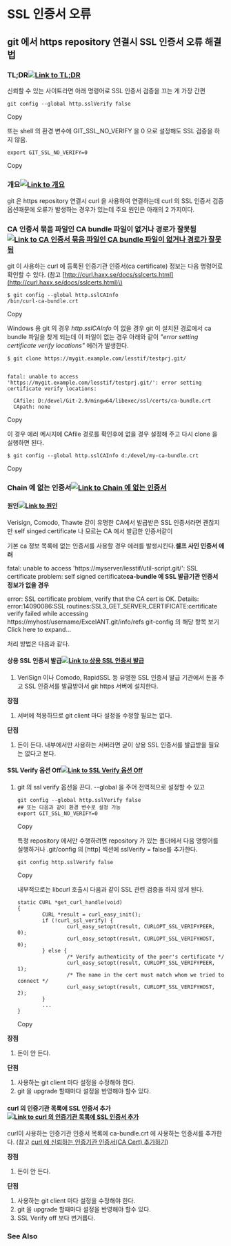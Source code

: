 # SSL 인증서 오류

## git 에서 https repository 연결시 SSL 인증서 오류 해결법

### TL;DR[![Link to TL;DR](https://www.lesstif.com/gitbook/_/AC1F142D0171445D13DC476E4B36792B/1603982570002/images/common/link-solid.svg)](https://www.lesstif.com/gitbook/git-https-repository-ssl-14090808.html#git%EC%97%90%EC%84%9Chttpsrepository%EC%97%B0%EA%B2%B0%EC%8B%9CSSL%EC%9D%B8%EC%A6%9D%EC%84%9C%EC%98%A4%EB%A5%98%ED%95%B4%EA%B2%B0%EB%B2%95-TL;DR) <a id="git&#xC5D0;&#xC11C;httpsrepository&#xC5F0;&#xACB0;&#xC2DC;SSL&#xC778;&#xC99D;&#xC11C;&#xC624;&#xB958;&#xD574;&#xACB0;&#xBC95;-TL;DR"></a>

신뢰할 수 있는 사이트라면 아래 명령어로 SSL 인증서 검증을 끄는 게 가장 간편

```text
git config --global http.sslVerify false
```

Copy

또는 shell 의 환경 변수에 GIT\_SSL\_NO\_VERIFY 을 0 으로 설정해도 SSL 검증을 하지 않음.

```text
export GIT_SSL_NO_VERIFY=0
```

Copy

### 개요[![Link to &#xAC1C;&#xC694;](https://www.lesstif.com/gitbook/_/AC1F142D0171445D13DC476E4B36792B/1603982570002/images/common/link-solid.svg)](https://www.lesstif.com/gitbook/git-https-repository-ssl-14090808.html#git%EC%97%90%EC%84%9Chttpsrepository%EC%97%B0%EA%B2%B0%EC%8B%9CSSL%EC%9D%B8%EC%A6%9D%EC%84%9C%EC%98%A4%EB%A5%98%ED%95%B4%EA%B2%B0%EB%B2%95-%EA%B0%9C%EC%9A%94) <a id="git&#xC5D0;&#xC11C;httpsrepository&#xC5F0;&#xACB0;&#xC2DC;SSL&#xC778;&#xC99D;&#xC11C;&#xC624;&#xB958;&#xD574;&#xACB0;&#xBC95;-&#xAC1C;&#xC694;"></a>

git 은 https repository 연결시 curl 을 사용하여 연결하는데 curl 의 SSL 인증서 검증 옵션때문에 오류가 발생하는 경우가 있는데  주요 원인은 아래의  2 가지이다.

### CA 인증서 묶음 파일인 CA bundle 파일이 없거나 경로가 잘못됨[![Link to CA &#xC778;&#xC99D;&#xC11C; &#xBB36;&#xC74C; &#xD30C;&#xC77C;&#xC778; CA bundle &#xD30C;&#xC77C;&#xC774; &#xC5C6;&#xAC70;&#xB098; &#xACBD;&#xB85C;&#xAC00; &#xC798;&#xBABB;&#xB428;](https://www.lesstif.com/gitbook/_/AC1F142D0171445D13DC476E4B36792B/1603982570002/images/common/link-solid.svg)](https://www.lesstif.com/gitbook/git-https-repository-ssl-14090808.html#git%EC%97%90%EC%84%9Chttpsrepository%EC%97%B0%EA%B2%B0%EC%8B%9CSSL%EC%9D%B8%EC%A6%9D%EC%84%9C%EC%98%A4%EB%A5%98%ED%95%B4%EA%B2%B0%EB%B2%95-CA%EC%9D%B8%EC%A6%9D%EC%84%9C%EB%AC%B6%EC%9D%8C%ED%8C%8C%EC%9D%BC%EC%9D%B8CAbundle%ED%8C%8C%EC%9D%BC%EC%9D%B4%EC%97%86%EA%B1%B0%EB%82%98%EA%B2%BD%EB%A1%9C%EA%B0%80%EC%9E%98%EB%AA%BB%EB%90%A8) <a id="git&#xC5D0;&#xC11C;httpsrepository&#xC5F0;&#xACB0;&#xC2DC;SSL&#xC778;&#xC99D;&#xC11C;&#xC624;&#xB958;&#xD574;&#xACB0;&#xBC95;-CA&#xC778;&#xC99D;&#xC11C;&#xBB36;&#xC74C;&#xD30C;&#xC77C;&#xC778;CAbundle&#xD30C;&#xC77C;&#xC774;&#xC5C6;&#xAC70;&#xB098;&#xACBD;&#xB85C;&#xAC00;&#xC798;&#xBABB;&#xB428;"></a>

git 이 사용하는 curl 에 등록된 인증기관 인증서\(ca certificate\) 정보는 다음 명령어로 확인할 수 있다. \(참고 [http://curl.haxx.se/docs/sslcerts.html](http://curl.haxx.se/docs/sslcerts.html)\)

```text
$ git config --global http.sslCAInfo
/bin/curl-ca-bundle.crt
```

Copy

Windows 용 git 의 경우 _http.sslCAInfo_ 이 없을 경우 git 이 설치된 경로에서 ca bundle 파일을 찾게 되는데 이 파일이 없는 경우 아래와 같이 _"error setting certificate verify locations"_ 에러가 발생한다.

```text
$ git clone https://mygit.example.com/lesstif/testprj.git/


fatal: unable to access 'https://mygit.example.com/lesstif/testprj.git/': error setting certificate verify locations:

  CAfile: D:/devel/Git-2.9/mingw64/libexec/ssl/certs/ca-bundle.crt
  CApath: none
```

Copy

이 경우 에러 메시지에 CAfile 경로를 확인후에 없을 경우 설정해 주고 다시 clone 을 실행하면 된다.

```text
$ git config --global http.sslCAInfo d:/devel/my-ca-bundle.crt
```

Copy

### Chain 에 없는 인증서[![Link to Chain &#xC5D0; &#xC5C6;&#xB294; &#xC778;&#xC99D;&#xC11C;](https://www.lesstif.com/gitbook/_/AC1F142D0171445D13DC476E4B36792B/1603982570002/images/common/link-solid.svg)](https://www.lesstif.com/gitbook/git-https-repository-ssl-14090808.html#git%EC%97%90%EC%84%9Chttpsrepository%EC%97%B0%EA%B2%B0%EC%8B%9CSSL%EC%9D%B8%EC%A6%9D%EC%84%9C%EC%98%A4%EB%A5%98%ED%95%B4%EA%B2%B0%EB%B2%95-Chain%EC%97%90%EC%97%86%EB%8A%94%EC%9D%B8%EC%A6%9D%EC%84%9C) <a id="git&#xC5D0;&#xC11C;httpsrepository&#xC5F0;&#xACB0;&#xC2DC;SSL&#xC778;&#xC99D;&#xC11C;&#xC624;&#xB958;&#xD574;&#xACB0;&#xBC95;-Chain&#xC5D0;&#xC5C6;&#xB294;&#xC778;&#xC99D;&#xC11C;"></a>

#### 원인[![Link to &#xC6D0;&#xC778;](https://www.lesstif.com/gitbook/_/AC1F142D0171445D13DC476E4B36792B/1603982570002/images/common/link-solid.svg)](https://www.lesstif.com/gitbook/git-https-repository-ssl-14090808.html#git%EC%97%90%EC%84%9Chttpsrepository%EC%97%B0%EA%B2%B0%EC%8B%9CSSL%EC%9D%B8%EC%A6%9D%EC%84%9C%EC%98%A4%EB%A5%98%ED%95%B4%EA%B2%B0%EB%B2%95-%EC%9B%90%EC%9D%B8) <a id="git&#xC5D0;&#xC11C;httpsrepository&#xC5F0;&#xACB0;&#xC2DC;SSL&#xC778;&#xC99D;&#xC11C;&#xC624;&#xB958;&#xD574;&#xACB0;&#xBC95;-&#xC6D0;&#xC778;"></a>

Verisign, Comodo, Thawte 같이 유명한 CA에서 발급받은 SSL 인증서라면 괜찮지만 self singed certificate 나 모르는 CA 에서 발급한 인증서같이

기본 ca 정보 목록에 없는 인증서를 사용할 경우 에러를 발생시킨다.**셀프 사인 인증서 에러**

fatal: unable to access 'https://myserver/lesstif/util-script.git/': SSL certificate problem: self signed certificate**ca-bundle 에 SSL 발급기관 인증서 정보가 없을 경우**

error: SSL certificate problem, verify that the CA cert is OK. Details:  
error:14090086:SSL routines:SSL3\_GET\_SERVER\_CERTIFICATE:certificate verify failed while accessing https://myhost/username/ExcelANT.git/info/refs git-config 의 해당 항목 보기 Click here to expand...

처리 방법은 다음과 같다.

#### 상용 SSL 인증서 발급[![Link to &#xC0C1;&#xC6A9; SSL &#xC778;&#xC99D;&#xC11C; &#xBC1C;&#xAE09;](https://www.lesstif.com/gitbook/_/AC1F142D0171445D13DC476E4B36792B/1603982570002/images/common/link-solid.svg)](https://www.lesstif.com/gitbook/git-https-repository-ssl-14090808.html#git%EC%97%90%EC%84%9Chttpsrepository%EC%97%B0%EA%B2%B0%EC%8B%9CSSL%EC%9D%B8%EC%A6%9D%EC%84%9C%EC%98%A4%EB%A5%98%ED%95%B4%EA%B2%B0%EB%B2%95-%EC%83%81%EC%9A%A9SSL%EC%9D%B8%EC%A6%9D%EC%84%9C%EB%B0%9C%EA%B8%89) <a id="git&#xC5D0;&#xC11C;httpsrepository&#xC5F0;&#xACB0;&#xC2DC;SSL&#xC778;&#xC99D;&#xC11C;&#xC624;&#xB958;&#xD574;&#xACB0;&#xBC95;-&#xC0C1;&#xC6A9;SSL&#xC778;&#xC99D;&#xC11C;&#xBC1C;&#xAE09;"></a>

1. VeriSign 이나 Comodo, RapidSSL 등 유명한 SSL 인증서 발급 기관에서 돈을 주고 SSL 인증서를 발급받아서 git https 서버에 설치한다.  

**장점**

1. 서버에 적용하므로 git client 마다 설정을 수정할 필요는 없다.

**단점**

1. 돈이 든다. 내부에서만 사용하는 서버라면 굳이 상용 SSL 인증서를 발급받을 필요는 없다고 본다.

#### SSL Verify 옵션 Off[![Link to SSL Verify &#xC635;&#xC158; Off](https://www.lesstif.com/gitbook/_/AC1F142D0171445D13DC476E4B36792B/1603982570002/images/common/link-solid.svg)](https://www.lesstif.com/gitbook/git-https-repository-ssl-14090808.html#git%EC%97%90%EC%84%9Chttpsrepository%EC%97%B0%EA%B2%B0%EC%8B%9CSSL%EC%9D%B8%EC%A6%9D%EC%84%9C%EC%98%A4%EB%A5%98%ED%95%B4%EA%B2%B0%EB%B2%95-SSLVerify%EC%98%B5%EC%85%98Off) <a id="git&#xC5D0;&#xC11C;httpsrepository&#xC5F0;&#xACB0;&#xC2DC;SSL&#xC778;&#xC99D;&#xC11C;&#xC624;&#xB958;&#xD574;&#xACB0;&#xBC95;-SSLVerify&#xC635;&#xC158;Off"></a>

1. git 의 ssl verify 옵션을 끈다. --global 을 주어 전역적으로 설정할 수 있고 

   ```text
   git config --global http.sslVerify false
   ## 또는 다음과 같이 환경 변수로 설정 가능
   export GIT_SSL_NO_VERIFY=0
   ```

   Copy

   특정 repository 에서만 수행하려면 repository 가 있는 폴더에서 다음 명령어를 실행하거나 .git/config 의 \[http\] 섹션에 sslVerify = false를 추가한다.

   ```text
   git config http.sslVerify false
   ```

   Copy

  
   내부적으로는 libcurl 호출시 다음과 같이 SSL 관련 검증을 하지 않게 된다.

   ```text
   static CURL *get_curl_handle(void)
   {
           CURL *result = curl_easy_init();
           if (!curl_ssl_verify) {
                   curl_easy_setopt(result, CURLOPT_SSL_VERIFYPEER, 0);
                   curl_easy_setopt(result, CURLOPT_SSL_VERIFYHOST, 0);
           } else {
                   /* Verify authenticity of the peer's certificate */
                   curl_easy_setopt(result, CURLOPT_SSL_VERIFYPEER, 1);
                   /* The name in the cert must match whom we tried to connect */
                   curl_easy_setopt(result, CURLOPT_SSL_VERIFYHOST, 2);
           }
           ...
   }
   ```

   Copy

**장점**

1. 돈이 안 든다.

**단점**

1. 사용하는 git client 마다 설정을 수정해야 한다.
2. git 을 upgrade 할때마다 설정을 반영해야 할수 있다.

#### curl 의 인증기관 목록에 SSL 인증서 추가[![Link to curl &#xC758; &#xC778;&#xC99D;&#xAE30;&#xAD00; &#xBAA9;&#xB85D;&#xC5D0; SSL &#xC778;&#xC99D;&#xC11C; &#xCD94;&#xAC00;](https://www.lesstif.com/gitbook/_/AC1F142D0171445D13DC476E4B36792B/1603982570002/images/common/link-solid.svg)](https://www.lesstif.com/gitbook/git-https-repository-ssl-14090808.html#git%EC%97%90%EC%84%9Chttpsrepository%EC%97%B0%EA%B2%B0%EC%8B%9CSSL%EC%9D%B8%EC%A6%9D%EC%84%9C%EC%98%A4%EB%A5%98%ED%95%B4%EA%B2%B0%EB%B2%95-curl%EC%9D%98%EC%9D%B8%EC%A6%9D%EA%B8%B0%EA%B4%80%EB%AA%A9%EB%A1%9D%EC%97%90SSL%EC%9D%B8%EC%A6%9D%EC%84%9C%EC%B6%94%EA%B0%80) <a id="git&#xC5D0;&#xC11C;httpsrepository&#xC5F0;&#xACB0;&#xC2DC;SSL&#xC778;&#xC99D;&#xC11C;&#xC624;&#xB958;&#xD574;&#xACB0;&#xBC95;-curl&#xC758;&#xC778;&#xC99D;&#xAE30;&#xAD00;&#xBAA9;&#xB85D;&#xC5D0;SSL&#xC778;&#xC99D;&#xC11C;&#xCD94;&#xAC00;"></a>

curl이 사용하는 인증기관 인증서 목록에 ca-bundle.crt 에 사용하는 인증서를 추가한다. \(참고 [curl 에 신뢰하는 인증기관 인증서\(CA Cert\) 추가하기](https://www.lesstif.com/gitbook/curl-ca-cert-15892500.html)\)

**장점**

1. 돈이 안 든다.

**단점**

1. 사용하는 git client 마다 설정을 수정해야 한다.
2. git 을 upgrade 할때마다 설정을 반영해야 할수 있다.
3. SSL Verify off 보다 번거롭다.

### See Also <a id="git&#xC5D0;&#xC11C;httpsrepository&#xC5F0;&#xACB0;&#xC2DC;SSL&#xC778;&#xC99D;&#xC11C;&#xC624;&#xB958;&#xD574;&#xACB0;&#xBC95;-SeeAlso"></a>

